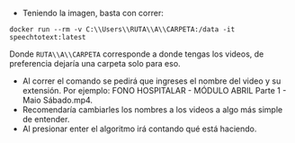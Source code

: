 - Teniendo la imagen, basta con correr:
```
docker run --rm -v C:\\Users\\RUTA\\A\\CARPETA:/data -it speechtotext:latest
```

Donde `RUTA\\A\\CARPETA` corresponde a donde tengas los videos, de preferencia dejaría una carpeta solo para eso.

- Al correr el comando se pedirá que ingreses el nombre del video y su extensión.
Por ejemplo: FONO HOSPITALAR - MÓDULO ABRIL Parte 1 - Maio Sábado.mp4.
- Recomendaría cambiarles los nombres a los videos a algo más simple de entender.
- Al presionar enter el algoritmo irá contando qué está haciendo.
